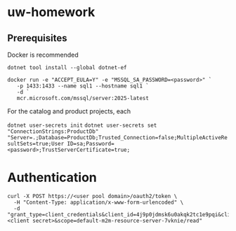 # uw-homework

## Prerequisites

Docker is recommended

`dotnet tool install --global dotnet-ef`
```
docker run -e "ACCEPT_EULA=Y" -e "MSSQL_SA_PASSWORD=<password>" `
   -p 1433:1433 --name sql1 --hostname sql1 `
   -d `
   mcr.microsoft.com/mssql/server:2025-latest
```

For the catalog and product projects, each

`dotnet user-secrets init`
`dotnet user-secrets set "ConnectionStrings:ProductDb" "Server=.;Database=ProductDb;Trusted_Connection=false;MultipleActiveResultSets=true;User ID=sa;Password=<password>;TrustServerCertificate=true;`

# Authentication

```
curl -X POST https://<user pool domain>/oauth2/token \
  -H "Content-Type: application/x-www-form-urlencoded" \
  -d "grant_type=client_credentials&client_id=4j9p0jdmsk6u0akqk2tc1e9pqi&client_secret=<client secret>&scope=default-m2m-resource-server-7vknie/read"
```